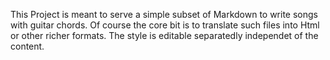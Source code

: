 This Project is meant to serve a simple subset of Markdown to write songs with guitar chords.
Of course the core bit is to translate such files into Html or other richer formats.
The style is editable separatedly independet of the content.